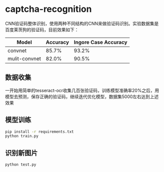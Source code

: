 # captcha-recognition

CNN验证码整体识别，使用两种不同结构的CNN来做验证码识别。实验数据集是百度莱茨狗的验证码，目前效果如下：

|Model|Accuracy|Ingore Case Accuracy|
|----|----|----|
|convnet|85.7%|93.2%|
|mulit-convnet|82.0%|90.5%|

## 数据收集

一开始用简单的tesseract-ocr收集几百张验证码，训练模型准确率20%之后，用模型去预测，保存正确的验证码，继续迭代优化模型，数据集5000左右达到上述效果

## 模型训练

```bash
pip install -r requirements.txt
python train.py
```

## 识别新图片

```bash
python test.py
```
